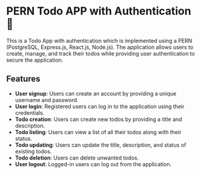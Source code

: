 # PERN Todo APP with Authentication 🔐	
This is a Todo App with authentication which is implemented using a PERN (PostgreSQL, Express.js, React.js, Node.js). The application allows users to create, manage, and track their todos while providing user authentication to secure the application.

## Features

- **User signup**: Users can create an account by providing a unique username and password.
- **User login**: Registered users can log in to the application using their credentials.
- **Todo creation**: Users can create new todos by providing a title and description.
- **Todo listing**: Users can view a list of all their todos along with their status.
- **Todo updating**: Users can update the title, description, and status of existing todos.
- **Todo deletion**: Users can delete unwanted todos.
- **User logout**: Logged-in users can log out from the application.
